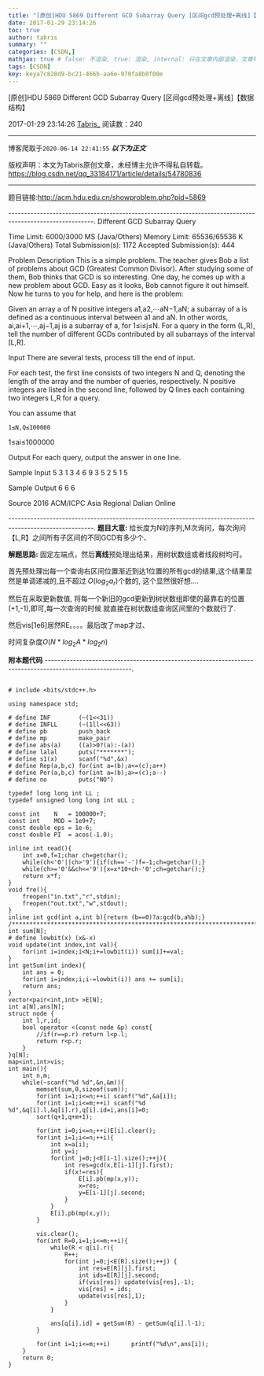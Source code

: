 ```yaml
---
title: "[原创]HDU 5869 Different GCD Subarray Query [区间gcd预处理+离线]【数据结构】"
date: 2017-01-29 23:14:26
toc: true
author: tabris
summary: ""
categories: [CSDN,]
mathjax: true # false: 不渲染, true: 渲染, internal: 只在文章内部渲染，文章列表中不渲染
tags: [CSDN]
key: keya7c828d9-bc21-466b-aa6e-970fa8b0f00e
---
```


[原创]HDU 5869 Different GCD Subarray Query [区间gcd预处理+离线]【数据结构】

2017-01-29 23:14:26  [Tabris_](https://me.csdn.net/qq_33184171) 阅读数：240

---

博客爬取于`2020-06-14 22:41:55`
***以下为正文***

版权声明：本文为Tabris原创文章，未经博主允许不得私自转载。
https://blog.csdn.net/qq_33184171/article/details/54780836

<!-- more -->

---

题目链接:http://acm.hdu.edu.cn/showproblem.php?pid=5869

---------------------------------------------------------------------------------------------------------.
Different GCD Subarray Query

Time Limit: 6000/3000 MS (Java/Others)    Memory Limit: 65536/65536 K (Java/Others)
Total Submission(s): 1172    Accepted Submission(s): 444


Problem Description
This is a simple problem. The teacher gives Bob a list of problems about GCD (Greatest Common Divisor). After studying some of them, Bob thinks that GCD is so interesting. One day, he comes up with a new problem about GCD. Easy as it looks, Bob cannot figure it out himself. Now he turns to you for help, and here is the problem:

  Given an array a of N positive integers a1,a2,⋯aN−1,aN; a subarray of a is defined as a continuous interval between a1 and aN. In other words, ai,ai+1,⋯,aj−1,aj is a subarray of a, for 1≤i≤j≤N. For a query in the form (L,R), tell the number of different GCDs contributed by all subarrays of the interval [L,R].



Input
There are several tests, process till the end of input.

  For each test, the first line consists of two integers N and Q, denoting the length of the array and the number of queries, respectively. N positive integers are listed in the second line, followed by Q lines each containing two integers L,R for a query.

You can assume that

    1≤N,Q≤100000

   1≤ai≤1000000


Output
For each query, output the answer in one line.


Sample Input
5 3
1 3 4 6 9
3 5
2 5
1 5


Sample Output
6
6
6


Source
2016 ACM/ICPC Asia Regional Dalian Online



---------------------------------------------------------------------------------------------------------.
**题目大意:**
给长度为N的序列,M次询问，每次询问【L,R】之间所有子区间的不同GCD有多少个、

**解题思路:**
固定左端点，然后**离线**预处理出结果，用树状数组或者线段树均可。

首先预处理出每一个查询右区间位置渐近到达1位置的所有gcd的结果,这个结果显然是单调递减的,且不超过
$O(log_{2}{a_r})$个数的,  这个显然很好想....

然后在采取更新数值,
将每一个新旧的gcd更新到树状数组即使的最靠右的位置(+1,-1),即可,每一次查询的时候 就直接在树状数组查询区间里的个数就行了.

然后vis[1e6]居然RE。。。。最后改了map才过、

时间复杂度$O(N*log_{2}{A}*log_{2}{n})$


**附本题代码**
---------------------------------------------------------------------------------------------------------.
```

# include <bits/stdc++.h>

using namespace std;

# define INF        (~(1<<31))
# define INFLL      (~(1ll<<63))
# define pb         push_back
# define mp         make_pair
# define abs(a)     ((a)>0?(a):-(a))
# define lalal      puts("*******");
# define s1(x)      scanf("%d",&x)
# define Rep(a,b,c) for(int a=(b);a<=(c);a++)
# define Per(a,b,c) for(int a=(b);a>=(c);a--)
# define no         puts("NO")

typedef long long int LL ;
typedef unsigned long long int uLL ;

const int    N   = 100000+7;
const int    MOD = 1e9+7;
const double eps = 1e-6;
const double PI  = acos(-1.0);

inline int read(){
    int x=0,f=1;char ch=getchar();
    while(ch<'0'||ch>'9'){if(ch=='-')f=-1;ch=getchar();}
    while(ch>='0'&&ch<='9'){x=x*10+ch-'0';ch=getchar();}
    return x*f;
}
void fre(){
    freopen("in.txt","r",stdin);
    freopen("out.txt","w",stdout);
}
inline int gcd(int a,int b){return (b==0)?a:gcd(b,a%b);}
/***********************************************************************/
int sum[N];
# define lowbit(x) (x&-x)
void update(int index,int val){
    for(int i=index;i<N;i+=lowbit(i)) sum[i]+=val;
}
int getSum(int index){
    int ans = 0;
    for(int i=index;i;i-=lowbit(i)) ans += sum[i];
    return ans;
}
vector<pair<int,int> >E[N];
int a[N],ans[N];
struct node {
    int l,r,id;
    bool operator <(const node &p) const{
        //if(r==p.r) return l<p.l;
        return r<p.r;
    }
}q[N];
map<int,int>vis;
int main(){
    int n,m;
    while(~scanf("%d %d",&n,&m)){
        memset(sum,0,sizeof(sum));
        for(int i=1;i<=n;++i) scanf("%d",&a[i]);
        for(int i=1;i<=m;++i) scanf("%d %d",&q[i].l,&q[i].r),q[i].id=i,ans[i]=0;
        sort(q+1,q+m+1);

        for(int i=0;i<=n;++i)E[i].clear();
        for(int i=1;i<=n;++i){
            int x=a[i];
            int y=i;
            for(int j=0;j<E[i-1].size();++j){
                int res=gcd(x,E[i-1][j].first);
                if(x!=res){
                    E[i].pb(mp(x,y));
                    x=res;
                    y=E[i-1][j].second;
                }
            }
            E[i].pb(mp(x,y));
        }

        vis.clear();
        for(int R=0,i=1;i<=m;++i){
            while(R < q[i].r){
                R++;
                for(int j=0;j<E[R].size();++j) {
                    int res=E[R][j].first;
                    int ids=E[R][j].second;
                    if(vis[res]) update(vis[res],-1);
                    vis[res] = ids;
                    update(vis[res],1);
                }
            }

            ans[q[i].id] = getSum(R) - getSum(q[i].l-1);
        }

        for(int i=1;i<=m;++i)      printf("%d\n",ans[i]);
    }
    return 0;
}
```
